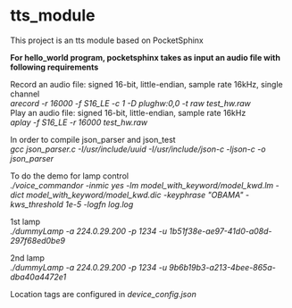 # tts_module
This project is an tts module based on PocketSphinx

**For hello\_world program, pocketsphinx takes as input an audio file with following requirements**

Record an audio file: signed 16-bit, little-endian, sample rate 16kHz, single channel  
*arecord -r 16000 -f S16_LE -c 1 -D plughw:0,0 -t raw test_hw.raw*  
Play an audio file: signed 16-bit, little-endian, sample rate 16kHz  
*aplay -f S16_LE -r 16000 test_hw.raw*

In order to compile json\_parser and json\_test  
*gcc json\_parser.c -I/usr/include/uuid -I/usr/include/json-c -ljson-c -o json_parser*  
  
To do the demo for lamp control  
*./voice\_commandor -inmic yes -lm model\_with\_keyword/model\_kwd.lm -dict model\_with\_keyword/model\_kwd.dic -keyphrase "OBAMA" -kws_threshold 1e-5 -logfn log.log*  

1st lamp  
*./dummyLamp -a 224.0.29.200 -p 1234 -u 1b51f38e-ae97-41d0-a08d-297f68ed0be9*  
  
2nd lamp  
*./dummyLamp -a 224.0.29.200 -p 1234 -u 9b6b19b3-a213-4bee-865a-dba40a4472e1*  
  
Location tags are configured in *device\_config.json*
